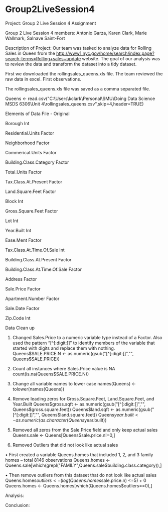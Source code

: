 # Group2LiveSession4

Project: Group 2 Live Session 4 Assignment

Group 2 Live Session 4 members: Antonio Garza, Karen Clark, Marie Wallmark, Salnave Saint-Fort

Description of Project:
Our team was tasked to analyze data for Rolling Sales in Queen from the http://www1.nyc.gov/home/search/index.page?search-terms=Rolling+sales+update website.  The goal of our analysis was to review the data and transform the dataset into a tidy dataset.


First we downloaded the rollingsales_queens.xls file.  The team reviewed the raw data in excel.  First observations.

The rollingsales_queens.xls file was saved as a comma separated file.

Queens <- read.csv("C:\\Users\\kclark\\Personal\\SMU\\Doing Data Science MSDS 6306\\Unit 4\\rollingsales_queens.csv",skip=4,header=TRUE)

Elements of Data File - Original

Borough			                  		Int		

Residential.Units			        		Factor

Neighborhood			            		Factor	

Commerical.Units			        		Factor

Building.Class.Category		    		Factor	

Total.Units				            		Factor

Tax.Class.At.Present	  	    		Factor	

Land.Square.Feet			        		Factor

Block				                  		Int	

Gross.Square.Feet			      			Factor

Lot				                    		Int		

Year.Built				                Int

Ease.Ment			                    Factor	

Tax.Class.At.Time.Of.Sale		      Int

Building.Class.At.Present	        Factor

Building.Class.At.Time.Of.Sale		Factor

Address				                		Factor

Sale.Price												Factor

Apartment.Number		          		Factor

Sale.Date													Factor

Zip.Code			                		Int


Data Clean up
1.	Changed Sales.Price to a numeric variable type instead of a Factor. Also used the pattern “[^[:digit:]]” to identify members of the variable that started with digits and replace them with nothing.
Queens$SALE.PRICE.N <- as.numeric(gsub("[^[:digit:]]","", Queens$SALE.PRICE))
 
2.	Count all instances where Sales.Price value is NA
count(is.na(Queens$SALE.PRICE.N)) 

3.	Change all variable names to lower case 
names(Queens) <- tolower(names(Queens))

4.	Remove leading zeros for Gross.Square.Feet, Land.Square.Feet, and Year.Built
Queens$gross.sqft <- as.numeric(gsub("[^[:digit:]]","", Queens$gross.square.feet))
Queens$land.sqft <- as.numeric(gsub("[^[:digit:]]","", Queens$land.square.feet))
Queens$year.built <- as.numeric(as.character(Queens$year.built))

5.	Removed all zeros from the Sale.Price field and only keep actual sales
Queens.sale <- Queens[Queens$sale.price.n!=0,]

6.	Removed Outliers that did not look like actual sales

•	First created a variable Queens.homes that included 1, 2, and 3 family homes – total 8146 observations
Queens.homes <- Queens.sale[which(grepl("FAMILY",Queens.sale$building.class.category)),]

•	Then remove outliers from this dataset that do not look like actual sales
Queens.homes$outliers <- (log(Queens.homes$sale.price.n) <=5) + 0
Queens.homes <- Queens.homes[which(Queens.homes$outliers==0),]

Analysis:

Conclusion:





